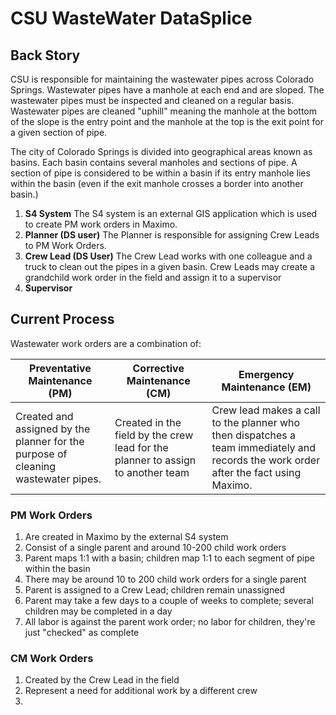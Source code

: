 # CSU WasteWater DataSplice

## Back Story

CSU is responsible for maintaining the wastewater pipes across Colorado Springs. Wastewater pipes have a manhole at each end and are sloped. The wastewater pipes must be inspected and cleaned on a regular basis. Wastewater pipes are cleaned "uphill" meaning the manhole at the bottom of the slope is the entry point and the manhole at the top is the exit point for a given section of pipe.

The city of Colorado Springs is divided into geographical areas known as basins. Each basin contains several manholes and sections of pipe. A section of pipe is considered to be within a basin if its entry manhole lies within the basin (even if the exit manhole crosses a border into another basin.)


1. __S4 System__
The S4 system is an external GIS application which is used to create PM work orders in Maximo.
1. __Planner (DS user)__
The Planner is responsible for assigning Crew Leads to PM Work Orders.
1. __Crew Lead (DS User)__
The Crew Lead works with one colleague and a truck to clean out the pipes in a given basin. Crew Leads may create a grandchild work order in the field and assign it to a supervisor
1. __Supervisor__









## Current Process

Wastewater work orders are a combination of:

Preventative Maintenance (PM) | Corrective Maintenance (CM) |Emergency Maintenance (EM)
-|-|-
Created and assigned by the planner for the purpose of cleaning wastewater pipes. | Created in the field by the crew lead for the planner to assign to another team |  Crew lead makes a call to the planner who then dispatches a team immediately and records the work order after the fact using Maximo.

### PM Work Orders

1. Are created in Maximo by the external S4 system
1. Consist of a single parent and around 10-200 child work orders
1. Parent maps 1:1 with a basin; children map 1:1 to each segment of pipe within the basin
1. There may be around 10 to 200 child work orders for a single parent
1. Parent is assigned to a Crew Lead; children remain unassigned
1. Parent may take a few days to a couple of weeks to complete; several children may be completed in a day
1. All labor is against the parent work order; no labor for children, they're just "checked" as complete

### CM Work Orders

1. Created by the Crew Lead in the field
1. Represent a need for additional work by a different crew
1.
